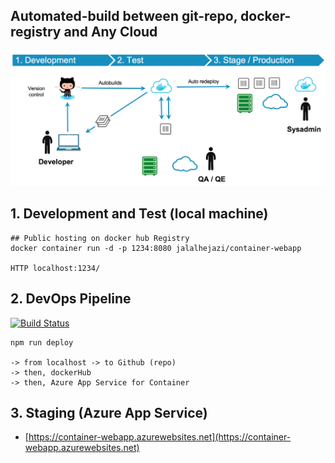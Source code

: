 ## Automated-build between git-repo, docker-registry and Any Cloud 

<img   src="https://raw.githubusercontent.com/Jalalhejazi/container-webapp/master/public/ci-cd-workflow.png" alt="ci cd"/></img>


## 1. Development and Test (local machine)

```
## Public hosting on docker hub Registry 
docker container run -d -p 1234:8080 jalalhejazi/container-webapp

HTTP localhost:1234/
```


## 2. DevOps Pipeline 

[![Build Status](https://dev.azure.com/superusers-kursus/container-webapp/_apis/build/status/Jalalhejazi.container-webapp?branchName=master)](https://dev.azure.com/superusers-kursus/container-webapp/_build/latest?definitionId=117&branchName=master)

```
npm run deploy

-> from localhost -> to Github (repo)
-> then, dockerHub  
-> then, Azure App Service for Container

```

## 3. Staging (Azure App Service)

- [https://container-webapp.azurewebsites.net](https://container-webapp.azurewebsites.net)
